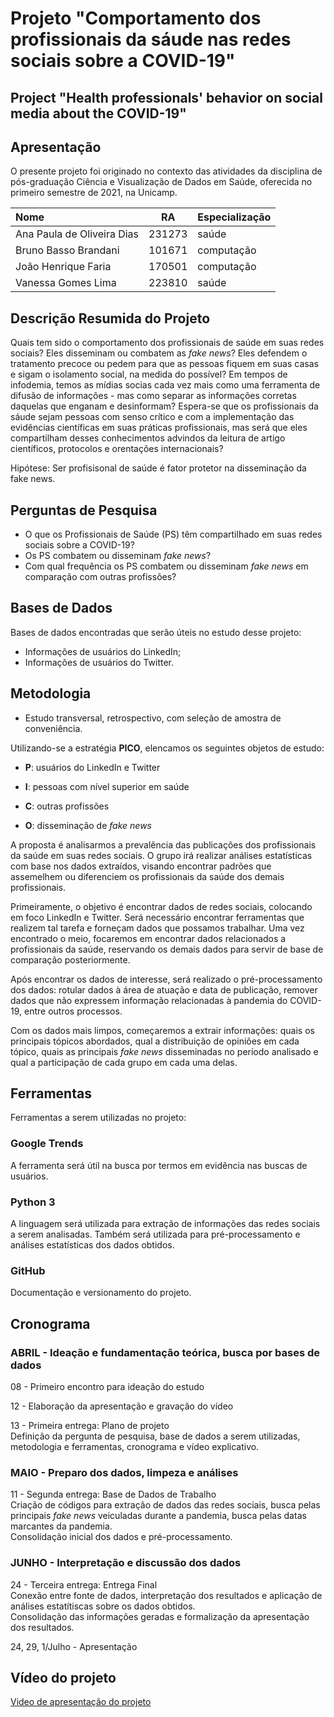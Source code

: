 # Projeto "Comportamento dos profissionais da sáude nas redes sociais sobre a COVID-19"

## Project "Health professionals' behavior on social media about the COVID-19"

## Apresentação

O presente projeto foi originado no contexto das atividades da disciplina de pós-graduação Ciência e Visualização de Dados em Saúde, oferecida no primeiro semestre de 2021, na Unicamp.

| Nome                       | RA     | Especialização |
|:---------------------------|:------:|:---------------|
| Ana Paula de Oliveira Dias | 231273 | saúde          |
| Bruno Basso Brandani       | 101671 | computação     |
| João Henrique Faria        | 170501 | computação     |
| Vanessa Gomes Lima         | 223810 | saúde          |

## Descrição Resumida do Projeto

Quais tem sido o comportamento dos profissionais de saúde em suas redes sociais? Eles disseminam ou combatem as *fake news*? Eles defendem o tratamento precoce ou pedem para que as pessoas fiquem em suas casas e sigam o isolamento social, na medida do possível? Em tempos de infodemia, temos as mídias socias cada vez mais como uma ferramenta de difusão de informações - mas como separar as informações corretas daquelas que enganam e desinformam? Espera-se que os profissionais da sáude sejam pessoas com senso crítico e com a implementação das evidências científicas em suas práticas profissionais, mas será que eles compartilham desses conhecimentos advindos da leitura de artigo científicos, protocolos e orentações internacionais?

Hipótese: Ser profisisonal de saúde é fator protetor na disseminação da fake news.

## Perguntas de Pesquisa

* O que os Profissionais de Saúde (PS) têm compartilhado em suas redes sociais sobre a COVID-19?
* Os PS combatem ou disseminam *fake news*?
* Com qual frequência os PS combatem ou disseminam *fake news* em comparação com outras profissões?

## Bases de Dados

Bases de dados encontradas que serão úteis no estudo desse projeto:

* Informações de usuários do LinkedIn;
* Informações de usuários do Twitter.

## Metodologia

* Estudo transversal, retrospectivo, com seleção de amostra de conveniência.

Utilizando-se a estratégia **PICO**, elencamos os seguintes objetos de estudo:

* **P**: usuários do LinkedIn e Twitter

* **I**: pessoas com nível superior em saúde

* **C**: outras profissões

* **O**: disseminação de *fake news*

A proposta é analisarmos a prevalência das publicações dos profissionais da saúde em suas redes sociais. O grupo irá realizar análises estatísticas com base nos dados extraídos, visando encontrar padrões que assemelhem ou diferenciem os profissionais da saúde dos demais profissionais.

Primeiramente, o objetivo é encontrar dados de redes sociais, colocando em foco LinkedIn e Twitter. Será necessário encontrar ferramentas que realizem tal tarefa e forneçam dados que possamos trabalhar. Uma vez encontrado o meio, focaremos em encontrar dados relacionados a profissionais da saúde, reservando os demais dados para servir de base de comparação posteriormente.

Após encontrar os dados de interesse, será realizado o pré-processamento dos dados: rotular dados à área de atuação e data de publicação, remover dados que não expressem informação relacionadas à pandemia do COVID-19, entre outros processos.

Com os dados mais limpos, começaremos a extrair informações: quais os principais tópicos abordados, qual a distribuição de opiniões em cada tópico, quais as principais *fake news* disseminadas no período analisado e qual a participação de cada grupo em cada uma delas.

## Ferramentas

Ferramentas a serem utilizadas no projeto:

### Google Trends

A ferramenta será útil na busca por termos em evidência nas buscas de usuários.
  
### Python 3

A linguagem será utilizada para extração de informações das redes sociais a serem analisadas. Também será utilizada para pré-processamento e análises estatísticas dos dados obtidos.

### GitHub

Documentação e versionamento do projeto.

## Cronograma

### ABRIL - Ideação e fundamentação teórica, busca por bases de dados

08 - Primeiro encontro para ideação do estudo  

12 - Elaboração da apresentação e gravação do vídeo  

13 - Primeira entrega: Plano de projeto  
Definição da pergunta de pesquisa, base de dados a serem utilizadas, metodologia e ferramentas, cronograma e vídeo explicativo.

### MAIO - Preparo dos dados, limpeza e análises

11 - Segunda entrega: Base de Dados de Trabalho  
Criação de códigos para extração de dados das redes sociais, busca pelas principais *fake news* veiculadas durante a pandemia, busca pelas datas marcantes da pandemia.  
Consolidação inicial dos dados e pré-processamento.

### JUNHO - Interpretação e discussão dos dados

24 - Terceira entrega: Entrega Final  
Conexão entre fonte de dados, interpretação dos resultados e aplicação de análises estatítiscas sobre os dados obtidos.  
Consolidação das informações geradas e formalização da apresentação dos resultados.

24, 29, 1/Julho - Apresentação

## Vídeo do projeto

[Video de apresentação do projeto](video_apresentacao.mp4)

